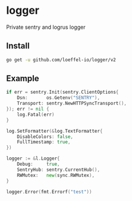 # logger

Private sentry and logrus logger

## Install 

```bash
go get -u github.com/loeffel-io/logger/v2
```

## Example

```go 
if err = sentry.Init(sentry.ClientOptions{
    Dsn:       os.Getenv("SENTRY"),
    Transport: sentry.NewHTTPSyncTransport(),
}); err != nil {
    log.Fatal(err)
}

log.SetFormatter(&log.TextFormatter{
    DisableColors: false,
    FullTimestamp: true,
})

logger := &l.Logger{
    Debug:     true,
    SentryHub: sentry.CurrentHub(),
    RWMutex:   new(sync.RWMutex),
}

logger.Error(fmt.Errorf("test"))
```